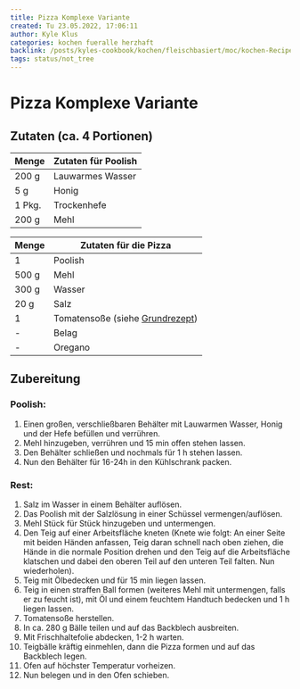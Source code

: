 ```yaml
---
title: Pizza Komplexe Variante
created: Tu 23.05.2022, 17:06:11
author: Kyle Klus
categories: kochen fueralle herzhaft
backlink: /posts/kyles-cookbook/kochen/fleischbasiert/moc/kochen-Recipes.html
tags: status/not_tree
---
```


# Pizza Komplexe Variante

## Zutaten (ca. 4 Portionen)

| Menge            | Zutaten für Poolish |
| ---------------- | ------------------- |
| 200 g             | Lauwarmes Wasser    |
| 5 g               | Honig               |
| 1 Pkg.             | Trockenhefe         |
| 200 g             | Mehl                |

| Menge            | Zutaten für die Pizza              |
| ---------------- | ------------------------------- |
| 1                | Poolish                         |
| 500 g             | Mehl                            |
| 300 g             | Wasser                          |
| 20 g              | Salz                            |
| 1                | Tomatensoße (siehe [Grundrezept](/posts/kyles-cookbook/kochen/vegan/herzhaft/recipe/Tomatensoße-Grundrezept.html)) |
| -                | Belag                           |
| -                | Oregano                         |

## Zubereitung

### Poolish:

1. Einen großen, verschließbaren Behälter mit Lauwarmen Wasser, Honig und der Hefe befüllen und verrühren.
2. Mehl hinzugeben, verrühren und 15 min offen stehen lassen.
3. Den Behälter schließen und nochmals für 1 h stehen lassen.
4. Nun den Behälter für 16-24h in den Kühlschrank packen.

### Rest:

1. Salz im Wasser in einem Behälter auflösen.
2. Das Poolish mit der Salzlösung in einer Schüssel vermengen/auflösen.
3. Mehl Stück für Stück hinzugeben und untermengen.
4. Den Teig auf einer Arbeitsfläche kneten (Knete wie folgt: An einer Seite mit beiden Händen anfassen, Teig daran schnell nach oben ziehen, die Hände in die normale Position drehen und den Teig auf die Arbeitsfläche klatschen und dabei den oberen Teil auf den unteren Teil falten. Nun wiederholen).
5. Teig mit Ölbedecken und für 15 min liegen lassen.
6. Teig in einen straffen Ball formen (weiteres Mehl mit untermengen, falls er zu feucht ist), mit Öl und einem feuchtem Handtuch bedecken und 1 h liegen lassen.
7. Tomatensoße herstellen.
8. In ca. 280 g Bälle teilen und auf das Backblech ausbreiten.
9. Mit Frischhaltefolie abdecken, 1-2 h warten.
10. Teigbälle kräftig einmehlen, dann die Pizza formen und auf das Backblech legen.
11. Ofen auf höchster Temperatur vorheizen.
12. Nun belegen und in den Ofen schieben.
